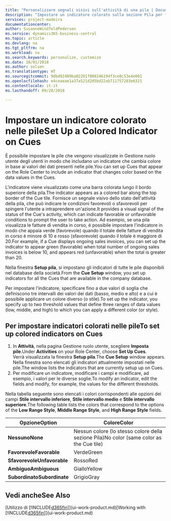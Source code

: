 ```yaml
---
title: "Personalizzare segnali visivi sull'attività di una pila | Documenti Microsoft"
description: "Impostare un indicatore colorato sulla sezione Pila per fornire un segnale visivo per personalizzato per l'attività di una pila."
services: project-madeira
documentationcenter: 
author: SusanneWindfeldPedersen
ms.service: dynamics365-business-central
ms.topic: article
ms.devlang: na
ms.tgt_pltfrm: na
ms.workload: na
ms.search.keywords: personalize, customize
ms.date: 10/01/2018
ms.author: solsen
ms.translationtype: HT
ms.sourcegitcommit: 9dbd92409ba02281f008246194f3ce0c53e4e001
ms.openlocfilehash: e4ceaeae1a37a521d2d5bd22ab711757283e6321
ms.contentlocale: it-it
ms.lasthandoff: 09/28/2018

---
```

# <a name="set-up-a-colored-indicator-on-cues"></a><span data-ttu-id="c5f6f-103">Impostare un indicatore colorato nelle pile</span><span class="sxs-lookup"><span data-stu-id="c5f6f-103">Set Up a Colored Indicator on Cues</span></span>
<span data-ttu-id="c5f6f-104">È possibile impostare le pile che vengono visualizzate in Gestione ruolo utente degli utenti in modo che includano un indicatore che cambia colore in base ai valori dei dati presenti nelle pile.</span><span class="sxs-lookup"><span data-stu-id="c5f6f-104">You can set up Cues that appear on the Role Center to include an indicator that changes color based on the data values in the Cues.</span></span>

<span data-ttu-id="c5f6f-105">L'indicatore viene visualizzato come una barra colorata lungo il bordo superiore della pila.</span><span class="sxs-lookup"><span data-stu-id="c5f6f-105">The indicator appears as a colored bar along the top border of the Cue tile.</span></span> <span data-ttu-id="c5f6f-106">Fornisce un segnale visivo dello stato dell'attività della pila, che può indicare le condizioni favorevoli o sfavorevoli per spingere l'utente a intraprendere un'azione.</span><span class="sxs-lookup"><span data-stu-id="c5f6f-106">It provides a visual signal of the status of the Cue's activity, which can indicate favorable or unfavorable conditions to prompt the user to take action.</span></span> <span data-ttu-id="c5f6f-107">Ad esempio, se una pila visualizza le fatture di vendita in corso, è possibile impostare l'indicatore in modo che appaia verde (favorevole) quando il totale delle fatture di vendita in corso è minore di 10 e rosso (sfavorevole) quando il totale è maggiore di 20.</span><span class="sxs-lookup"><span data-stu-id="c5f6f-107">For example, if a Cue displays ongoing sales invoices, you can set up the indicator to appear green (favorable) when total number of ongoing sales invoices is below 10, and appears red (unfavorable) when the total is greater than 20.</span></span>

<span data-ttu-id="c5f6f-108">Nella finestra **Setup pila**, si impostano gli indicatori di tutte le pile disponibili nel database della società.</span><span class="sxs-lookup"><span data-stu-id="c5f6f-108">From the **Cue Setup** window, you set up indicators for all the Cues that are available in the company database.</span></span>

<span data-ttu-id="c5f6f-109">Per impostare l'indicatore, specificare fino a due valori di soglia che definiscono tre intervalli dei valori dei dati (basso, medio e alto) e a cui è possibile applicare un colore diverso (o stile).</span><span class="sxs-lookup"><span data-stu-id="c5f6f-109">To set up the indicator, you specify up to two threshold values that define three ranges of data values (low, middle, and high) to which you can apply a different color (or style).</span></span>

## <a name="to-set-up-colored-indicators-on-cues"></a><span data-ttu-id="c5f6f-110">Per impostare indicatori colorati nelle pile</span><span class="sxs-lookup"><span data-stu-id="c5f6f-110">To set up colored indicators on Cues</span></span>
1. <span data-ttu-id="c5f6f-111">In **Attività**, nella pagina Gestione ruolo utente, scegliere **Imposta pile**.</span><span class="sxs-lookup"><span data-stu-id="c5f6f-111">Under **Activities** on your Role Center, choose **Set Up Cues**.</span></span>  
   <span data-ttu-id="c5f6f-112">Verrà visualizzata la finestra **Setup pila**.</span><span class="sxs-lookup"><span data-stu-id="c5f6f-112">The **Cue Setup** window appears.</span></span> <span data-ttu-id="c5f6f-113">Nella finestra sono elencati gli indicatori attualmente impostati nelle pile.</span><span class="sxs-lookup"><span data-stu-id="c5f6f-113">The window lists the indicators that are currently setup up on Cues.</span></span>
2. <span data-ttu-id="c5f6f-114">Per modificare un indicatore, modificare i campi e modificare, ad esempio, i valori per le diverse soglie.</span><span class="sxs-lookup"><span data-stu-id="c5f6f-114">To modify an indicator, edit the fields and modify, for example, the values for the different thresholds.</span></span>  

<span data-ttu-id="c5f6f-115">Nella tabella seguente sono elencati i colori corrispondenti alle opzioni dei campi **Stile intervallo inferiore**, **Stile intervallo medio** e **Stile intervallo superiore**.</span><span class="sxs-lookup"><span data-stu-id="c5f6f-115">The following table lists the colors that correspond to the options of the **Low Range Style**, **Middle Range Style**, and **High Range Style** fields.</span></span>

| <span data-ttu-id="c5f6f-116">Opzione</span><span class="sxs-lookup"><span data-stu-id="c5f6f-116">Option</span></span> | <span data-ttu-id="c5f6f-117">Colore</span><span class="sxs-lookup"><span data-stu-id="c5f6f-117">Color</span></span> |
| --- | --- |
| <span data-ttu-id="c5f6f-118">**Nessuno**</span><span class="sxs-lookup"><span data-stu-id="c5f6f-118">**None**</span></span> |<span data-ttu-id="c5f6f-119">Nessun colore (lo stesso colore della sezione Pila)</span><span class="sxs-lookup"><span data-stu-id="c5f6f-119">No color (same color as the Cue tile)</span></span>|
| <span data-ttu-id="c5f6f-120">**Favorevole**</span><span class="sxs-lookup"><span data-stu-id="c5f6f-120">**Favorable**</span></span> |<span data-ttu-id="c5f6f-121">Verde</span><span class="sxs-lookup"><span data-stu-id="c5f6f-121">Green</span></span> |
| <span data-ttu-id="c5f6f-122">**Sfavorevole**</span><span class="sxs-lookup"><span data-stu-id="c5f6f-122">**Unfavorable**</span></span> |<span data-ttu-id="c5f6f-123">Rosso</span><span class="sxs-lookup"><span data-stu-id="c5f6f-123">Red</span></span> |
| <span data-ttu-id="c5f6f-124">**Ambiguo**</span><span class="sxs-lookup"><span data-stu-id="c5f6f-124">**Ambiguous**</span></span> |<span data-ttu-id="c5f6f-125">Giallo</span><span class="sxs-lookup"><span data-stu-id="c5f6f-125">Yellow</span></span> |
| <span data-ttu-id="c5f6f-126">**Subordinato**</span><span class="sxs-lookup"><span data-stu-id="c5f6f-126">**Subordinate**</span></span> |<span data-ttu-id="c5f6f-127">Grigio</span><span class="sxs-lookup"><span data-stu-id="c5f6f-127">Gray</span></span> |

## <a name="see-also"></a><span data-ttu-id="c5f6f-128">Vedi anche</span><span class="sxs-lookup"><span data-stu-id="c5f6f-128">See Also</span></span>
<span data-ttu-id="c5f6f-129">[Utilizzo di [!INCLUDE[d365fin](includes/d365fin_md.md)]](ui-work-product.md)</span><span class="sxs-lookup"><span data-stu-id="c5f6f-129">[Working with [!INCLUDE[d365fin](includes/d365fin_md.md)]](ui-work-product.md)</span></span>

